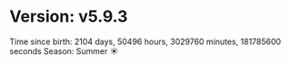 # Version: v5.9.3
Time since birth: 2104 days, 50496 hours, 3029760 minutes, 181785600 seconds
Season: Summer ☀️
